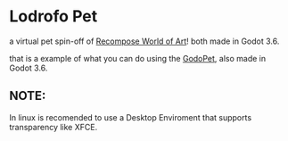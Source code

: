 # Lodrofo Pet
a virtual pet spin-off of [Recompose World of Art](https://github.com/DOGamedev5/Recompose_World-of-Art)!
both made in Godot 3.6.

that is a example of what you can do using the [GodoPet](https://github.com/Ciencia-Cafe/GodoPet), also made in Godot 3.6.

## NOTE:
In linux is recomended to use a Desktop Enviroment that supports transparency
like XFCE.
